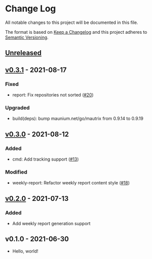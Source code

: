 # Change Log

All notable changes to this project will be documented in this file.

The format is based on [Keep a Changelog](https://keepachangelog.com/)
and this project adheres to [Semantic Versioning](https://semver.org/).

## [Unreleased]

## [v0.3.1] - 2021-08-17

### Fixed

- report: Fix repositories not sorted ([#20](https://github.com/beyondstorage/go-community/pull/20))

### Upgraded

- build(deps): bump maunium.net/go/mautrix from 0.9.14 to 0.9.19

## [v0.3.0] - 2021-08-12

### Added

- cmd: Add tracking support ([#13](https://github.com/beyondstorage/go-community/pull/13))

### Modified

- weekly-report: Refactor weekly report content style ([#18](https://github.com/beyondstorage/go-community/pull/18))

## [v0.2.0] - 2021-07-13

### Added

- Add weekly report generation support

## v0.1.0 - 2021-06-30

- Hello, world!

[Unreleased]: https://github.com/beyondstorage/go-community/compare/v0.3.1...HEAD
[v0.3.1]: https://github.com/beyondstorage/go-community/compare/v0.3.0...v0.3.1
[v0.3.0]: https://github.com/beyondstorage/go-community/compare/v0.2.0...v0.3.0
[v0.2.0]: https://github.com/beyondstorage/go-community/compare/v0.1.0...v0.2.0
